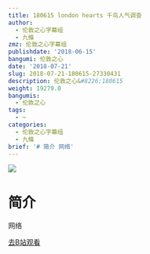 ```yaml
---
title: 180615 london hearts 千鸟人气调查
author:
  - 伦敦之心字幕组
  - 九條
zmz: 伦敦之心字幕组
publishdate: '2018-06-15'
bangumi: 伦敦之心
date: '2018-07-21'
slug: 2018-07-21-180615-27330431
description: 伦敦之心&#8226;180615
weight: 19279.0
bangumis:
  - 伦敦之心
tags:
  - ~
categories:
  - 伦敦之心字幕组
  - 九條
brief: '# 简介 网络'
---
```

![](https://i.imgur.com/5yHkzRk.jpg)
# 简介  
网络  

[去B站观看](https://www.bilibili.com/video/av27330431/)
 
